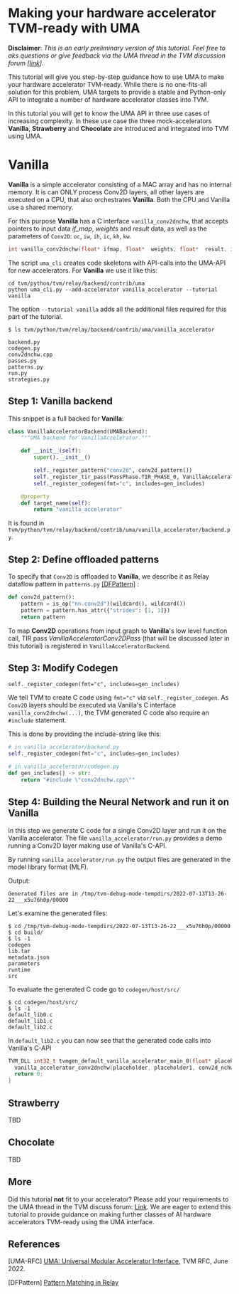 Making your hardware accelerator TVM-ready with UMA 
=============================================

**Disclaimer**: *This is an early preliminary version of this tutorial. Feel free to aks questions or give feedback via the UMA thread in the TVM
discussion forum [[link](https://discuss.tvm.apache.org/t/rfc-uma-universal-modular-accelerator-interface/12039)].*


This tutorial will give you step-by-step guidance how to use UMA to
make your hardware accelerator TVM-ready.
While there is no one-fits-all solution for this problem, UMA targets to provide a stable and Python-only
API to integrate a number of hardware accelerator classes into TVM.

In this tutorial you will get to know the UMA API in three use cases of increasing complexity.
In these use case the three mock-accelerators
**Vanilla**, **Strawberry** and **Chocolate** are introduced and
integrated into TVM using UMA. 


Vanilla
===
**Vanilla** is a simple accelerator consisting of a MAC array and has no internal memory.
It is can ONLY process Conv2D layers, all other layers are executed on a CPU, that also orchestrates **Vanilla**.
Both the CPU and Vanilla use a shared memory.

For this purpose **Vanilla** has a C interface `vanilla_conv2dnchw`, that accepts pointers to input data *if_map*,
*weights* and *result* data, as well as the parameters of `Conv2D`: `oc`, `iw`, `ih`, `ic`, `kh`, `kw`.
```c
int vanilla_conv2dnchw(float* ifmap, float*  weights, float*  result, int oc, int iw, int ih, int ic, int kh, int kw);
```

The script `uma_cli` creates code skeletons with API-calls into the UMA-API for new accelerators.
For **Vanilla** we use it like this:

```
cd tvm/python/tvm/relay/backend/contrib/uma
python uma_cli.py --add-accelerator vanilla_accelerator --tutorial vanilla
```
The option `--tutorial vanilla` adds all the additional files required for this part of the tutorial.

```
$ ls tvm/python/tvm/relay/backend/contrib/uma/vanilla_accelerator

backend.py
codegen.py
conv2dnchw.cpp
passes.py
patterns.py
run.py
strategies.py
```

Step 1: Vanilla backend
---
This snippet is a full backed for **Vanilla**:
```python
class VanillaAcceleratorBackend(UMABackend):
    """UMA backend for VanillaAccelerator."""

    def __init__(self):
        super().__init__()

        self._register_pattern("conv2d", conv2d_pattern())
        self._register_tir_pass(PassPhase.TIR_PHASE_0, VanillaAcceleratorConv2DPass())
        self._register_codegen(fmt="c", includes=gen_includes)

    @property
    def target_name(self):
        return "vanilla_accelerator"
```
It is found in `tvm/python/tvm/relay/backend/contrib/uma/vanilla_accelerator/backend.py`.

Step 2: Define offloaded patterns
---

To specify that `Conv2D` is offloaded to **Vanilla**, we describe it as Relay dataflow pattern in 
`patterns.py` 
 [[DFPattern]](https://tvm.apache.org/docs/reference/langref/relay_pattern.html) 
:
```python
def conv2d_pattern():
    pattern = is_op("nn.conv2d")(wildcard(), wildcard())
    pattern = pattern.has_attr({"strides": [1, 1]})
    return pattern
```

To map **Conv2D** operations from input graph  to **Vanilla**'s 
low level function call, TIR pass 
*VanillaAcceleratorConv2DPass* (that will be discussed later in this tutorial)
is registered in `VanillaAcceleratorBackend`.

Step 3: Modify Codegen
---
```
self._register_codegen(fmt="c", includes=gen_includes)
```

We tell TVM to create C code using ``fmt="c"`` via 
`self._register_codegen`. As `Conv2D` layers should be executed via Vanilla's
C interface `vanilla_conv2dnchw(...)`, the TVM generated C code also require an
`#include` statement.

This is done by providing the include-string like this:
```python
# in vanilla_accelerator/backend.py
self._register_codegen(fmt="c", includes=gen_includes)

# in vanilla_accelerator/codegen.py
def gen_includes() -> str:
    return "#include \"conv2dnchw.cpp\""
```        


Step 4: Building the Neural Network and run it on Vanilla
---
In this step we generate C code for a single Conv2D layer and run it on
the Vanilla accelerator.
The file `vanilla_accelerator/run.py` provides a demo running a Conv2D layer 
making use of Vanilla's C-API.

By running `vanilla_accelerator/run.py` the output files are generated in the model library format (MLF).


Output:
```
Generated files are in /tmp/tvm-debug-mode-tempdirs/2022-07-13T13-26-22___x5u76h0p/00000
```

Let's examine the generated files:

```
$ cd /tmp/tvm-debug-mode-tempdirs/2022-07-13T13-26-22___x5u76h0p/00000
$ cd build/
$ ls -1
codegen
lib.tar
metadata.json
parameters
runtime
src
```
To evaluate the generated C code go to `codegen/host/src/`
```
$ cd codegen/host/src/
$ ls -1
default_lib0.c
default_lib1.c
default_lib2.c
```
In `default_lib2.c` you can now see that the generated code calls
into Vanilla's C-API
```c
TVM_DLL int32_t tvmgen_default_vanilla_accelerator_main_0(float* placeholder, float* placeholder1, float* conv2d_nchw, uint8_t* global_workspace_1_var) {
  vanilla_accelerator_conv2dnchw(placeholder, placeholder1, conv2d_nchw, 32, 14, 14, 32, 3, 3);
  return 0;
}
```


Strawberry
---
TBD

Chocolate
---
TBD

More
---
Did this tutorial **not** fit to your accelerator? Please add your requirements to the UMA thread in
the TVM discuss forum: [Link](https://discuss.tvm.apache.org/t/rfc-uma-universal-modular-accelerator-interface/12039).
We are eager to extend this tutorial to provide guidance on making further classes of AI hardware
accelerators TVM-ready using the UMA interface.

References
---
[UMA-RFC] [UMA: Universal Modular Accelerator Interface](https://github.com/apache/tvm-rfcs/blob/main/rfcs/0060_UMA_Unified_Modular_Accelerator_Interface.md), TVM RFC, June 2022.

[DFPattern] [Pattern Matching in Relay](https://tvm.apache.org/docs/reference/langref/relay_pattern.html) 

